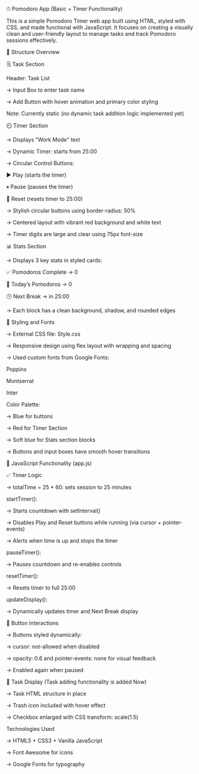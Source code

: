⏱ Pomodoro App (Basic + Timer Functionality)

This is a simple Pomodoro Timer web app built using HTML, styled with CSS, and made functional with JavaScript. It focuses on creating a visually clean and user-friendly layout to manage tasks and track Pomodoro sessions effectively.

🧱 Structure Overview

🗒️ Task Section

 Header: Task List

-> Input Box to enter task name

-> Add Button with hover animation and primary color styling

 Note: Currently static (no dynamic task addition logic implemented yet)

⏲️ Timer Section

-> Displays "Work Mode" text

-> Dynamic Timer: starts from 25:00

-> Circular Control Buttons:

▶ Play (starts the timer)

⏸ Pause (pauses the timer)

🔁 Reset (resets timer to 25:00)

-> Stylish circular buttons using border-radius: 50%

-> Centered layout with vibrant red background and white text

-> Timer digits are large and clear using 75px font-size

📊 Stats Section

-> Displays 3 key stats in styled cards:

✅ Pomodoros Complete → 0

📅 Today’s Pomodoros → 0

🕒 Next Break → in 25:00

-> Each block has a clean background, shadow, and rounded edges

🎨 Styling and Fonts

-> External CSS file: Style.css

-> Responsive design using flex layout with wrapping and spacing

-> Used custom fonts from Google Fonts:

Poppins

Montserrat

Inter

Color Palette:

-> Blue for buttons

-> Red for Timer Section

-> Soft blue for Stats section blocks

-> Buttons and input boxes have smooth hover transitions

📜 JavaScript Functionality (app.js)

✅ Timer Logic

-> totalTime = 25 \* 60: sets session to 25 minutes

startTimer():

-> Starts countdown with setInterval()

-> Disables Play and Reset buttons while running (via cursor + pointer-events)

-> Alerts when time is up and stops the timer

pauseTimer():

-> Pauses countdown and re-enables controls

resetTimer():

-> Resets timer to full 25:00

updateDisplay():

-> Dynamically updates timer and Next Break display

🧠 Button Interactions

-> Buttons styled dynamically:

-> cursor: not-allowed when disabled

-> opacity: 0.6 and pointer-events: none for visual feedback

-> Enabled again when paused

📝 Task Display (Task adding functionality is added Now)

-> Task HTML structure in place

-> Trash icon included with hover effect

-> Checkbox enlarged with CSS transform: scale(1.5)

Technologies Used

-> HTML5 + CSS3 + Vanilla JavaScript

-> Font Awesome for icons

-> Google Fonts for typography


